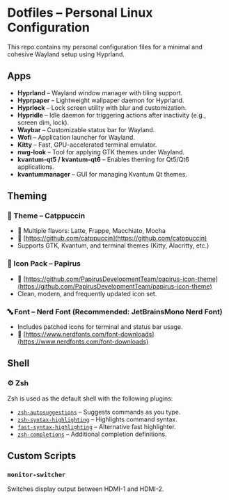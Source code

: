 # Dotfiles – Personal Linux Configuration

This repo contains my personal configuration files for a minimal and cohesive Wayland setup using Hyprland.

## Apps

- **Hyprland** – Wayland window manager with tiling support.
- **Hyprpaper** – Lightweight wallpaper daemon for Hyprland.
- **Hyprlock** – Lock screen utility with blur and customization.
- **Hypridle** – Idle daemon for triggering actions after inactivity (e.g., screen dim, lock).
- **Waybar** – Customizable status bar for Wayland.
- **Wofi** – Application launcher for Wayland.
- **Kitty** – Fast, GPU-accelerated terminal emulator.
- **nwg-look** – Tool for applying GTK themes under Wayland.
- **kvantum-qt5 / kvantum-qt6** – Enables theming for Qt5/Qt6 applications.
- **kvantummanager** – GUI for managing Kvantum Qt themes.

## Theming

### 🎨 Theme – Catppuccin

- 🌈 Multiple flavors: Latte, Frappe, Macchiato, Mocha  
- 🔗 [https://github.com/catppuccin](https://github.com/catppuccin)  
- Supports GTK, Kvantum, and terminal themes (Kitty, Alacritty, etc.)

### 🧊 Icon Pack – Papirus

- 🔗 [https://github.com/PapirusDevelopmentTeam/papirus-icon-theme](https://github.com/PapirusDevelopmentTeam/papirus-icon-theme)  
- Clean, modern, and frequently updated icon set.

### 🔤 Font – Nerd Font (Recommended: JetBrainsMono Nerd Font)

- Includes patched icons for terminal and status bar usage.  
- 🔗 [https://www.nerdfonts.com/font-downloads](https://www.nerdfonts.com/font-downloads)

## Shell

### ⚙️ Zsh

Zsh is used as the default shell with the following plugins:

- [`zsh-autosuggestions`](https://github.com/zsh-users/zsh-autosuggestions) – Suggests commands as you type.
- [`zsh-syntax-highlighting`](https://github.com/zsh-users/zsh-syntax-highlighting) – Highlights command syntax.
- [`fast-syntax-highlighting`](https://github.com/zdharma-continuum/fast-syntax-highlighting) – Alternative fast highlighter.
- [`zsh-completions`](https://github.com/zsh-users/zsh-completions) – Additional completion definitions.

## Custom Scripts

### `monitor-switcher`
Switches display output between HDMI-1 and HDMI-2.